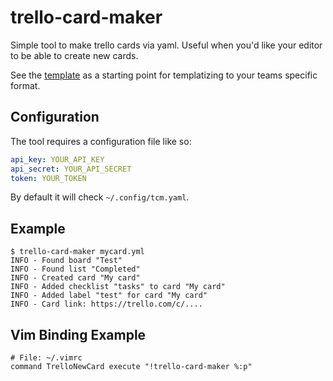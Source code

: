 trello-card-maker
=================

Simple tool to make trello cards via yaml. Useful when you'd like your editor to be able to create new cards.

See the [template](/template.yml) as a starting point for templatizing to your teams specific format.

Configuration
-------------
The tool requires a configuration file like so:

```yaml
api_key: YOUR_API_KEY
api_secret: YOUR_API_SECRET
token: YOUR_TOKEN
```

By default it will check ``~/.config/tcm.yaml``.


Example
-------
```
$ trello-card-maker mycard.yml
INFO - Found board "Test"
INFO - Found list "Completed"
INFO - Created card "My card"
INFO - Added checklist "tasks" to card "My card"
INFO - Added label "test" for card "My card"
INFO - Card link: https://trello.com/c/....
```

Vim Binding Example
-------------------
```
# File: ~/.vimrc
command TrelloNewCard execute "!trello-card-maker %:p"
```
